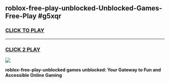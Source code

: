 
## roblox-free-play-unblocked-Unblocked-Games-Free-Play #g5xqr
<h3>
<a href="https://us.freeplayer.one?title=roblox-free-play-unblocked&ref=9M">CLICK TO PLAY</a></h3>
<hr>

<h3>
<a href="https://us.freeplayer.one?title=roblox-free-play-unblocked&ref=9M">CLICK 2 PLAY</a>
  
</h3>

<a href="https://us.freeplayer.one?title=roblox-free-play-unblocked&ref=9M"><img src="https://clearcache.store/games.png"></a>


**roblox-free-play-unblocked games unblocked: Your Gateway to Fun and Accessible Online Gaming**
